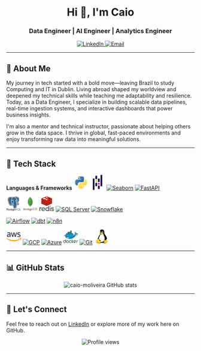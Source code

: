 <h1 align="center">Hi 👋, I'm Caio</h1>
<h3 align="center">Data Engineer | AI Engineer | Analytics Engineer</h3>

<p align="center">
  <a href="https://www.linkedin.com/in/caiomoliveira/">
    <img src="https://img.shields.io/badge/LinkedIn-Connect-blue?style=flat&logo=linkedin" alt="LinkedIn" />
  </a>
  <a href="mailto:moliveiracaio@gmail.com">
    <img src="https://img.shields.io/badge/Email-Contact-informational?style=flat&logo=gmail" alt="Email" />
  </a>
</p>

---

## 🧠 About Me

My journey in tech started with a bold move—leaving Brazil to study Computing and IT in Dublin. Living abroad shaped my worldview and deepened my technical skills while teaching me adaptability and resilience. Today, as a Data Engineer, I specialize in building scalable data pipelines, real-time ingestion systems, and interactive dashboards that power business insights.

I'm also a mentor and technical instructor, passionate about helping others grow in the data space. I thrive in global, fast-paced environments and enjoy transforming raw data into meaningful solutions.

---

## 🔧 Tech Stack

<p align="left">

<!-- Languages & Frameworks -->
**Languages & Frameworks**
<a href="https://www.python.org"><img src="https://raw.githubusercontent.com/devicons/devicon/master/icons/python/python-original.svg" alt="Python" width="40" height="40"/></a>
<a href="https://pandas.pydata.org/"><img src="https://raw.githubusercontent.com/devicons/devicon/2ae2a900d2f041da66e950e4d48052658d850630/icons/pandas/pandas-original.svg" alt="Pandas" width="40" height="40"/></a>
<a href="https://seaborn.pydata.org/"><img src="https://seaborn.pydata.org/_images/logo-mark-lightbg.svg" alt="Seaborn" width="40" height="40"/></a>
<a href="https://fastapi.tiangolo.com/"><img src="https://github.com/user-attachments/assets/92f6bf7c-f6dd-480f-95c7-b1d399dfc495" alt="FastAPI" width="40" height="40"/></a>

<!-- Data & Storage -->

<a href="https://www.postgresql.org"><img src="https://raw.githubusercontent.com/devicons/devicon/master/icons/postgresql/postgresql-original-wordmark.svg" alt="PostgreSQL" width="40" height="40"/></a>
<a href="https://www.mongodb.com/"><img src="https://raw.githubusercontent.com/devicons/devicon/master/icons/mongodb/mongodb-original-wordmark.svg" alt="MongoDB" width="40" height="40"/></a>
<a href="https://redis.io"><img src="https://raw.githubusercontent.com/devicons/devicon/master/icons/redis/redis-original-wordmark.svg" alt="Redis" width="40" height="40"/></a>
<a href="https://www.microsoft.com/en-us/sql-server"><img src="https://www.svgrepo.com/show/303229/microsoft-sql-server-logo.svg" alt="SQL Server" width="40" height="40"/></a>
<a href="https://www.snowflake.com/"><img src="https://www.vectorlogo.zone/logos/snowflake/snowflake-icon.svg" alt="Snowflake" width="40" height="40"/></a>

<!-- Workflow & Orchestration -->
<a href="https://airflow.apache.org/"><img src="https://github.com/user-attachments/assets/663a0f3e-0826-4ca1-be45-29419ff0b524" alt="Airflow" width="40" height="40"/></a>
<a href="https://www.getdbt.com/"><img src="https://github.com/user-attachments/assets/2a98601b-8b85-4cc7-b5ee-e65fc3f52668" alt="dbt" width="40" height="40"/></a>
<a href="https://n8n.io/"><img src="https://github.com/user-attachments/assets/719f1aa5-ef60-40ce-89cb-abb22755a051" alt="n8n" width="40" height="40"/></a>

<!-- Cloud & DevOps -->
<a href="https://aws.amazon.com"><img src="https://raw.githubusercontent.com/devicons/devicon/master/icons/amazonwebservices/amazonwebservices-original-wordmark.svg" alt="AWS" width="40" height="40"/></a>
<a href="https://cloud.google.com/"><img src="https://www.vectorlogo.zone/logos/google_cloud/google_cloud-icon.svg" alt="GCP" width="40" height="40"/></a>
<a href="https://azure.microsoft.com/"><img src="https://www.vectorlogo.zone/logos/microsoft_azure/microsoft_azure-icon.svg" alt="Azure" width="40" height="40"/></a>
<a href="https://www.docker.com/"><img src="https://raw.githubusercontent.com/devicons/devicon/master/icons/docker/docker-original-wordmark.svg" alt="Docker" width="40" height="40"/></a>
<a href="https://git-scm.com/"><img src="https://www.vectorlogo.zone/logos/git-scm/git-scm-icon.svg" alt="Git" width="40" height="40"/></a>
<a href="https://www.linux.org/"><img src="https://raw.githubusercontent.com/devicons/devicon/master/icons/linux/linux-original.svg" alt="Linux" width="40" height="40"/></a>

</p>

---

## 📊 GitHub Stats

<p align="center">
  <img src="https://github-readme-stats.vercel.app/api?username=caio-moliveira&show_icons=true&theme=default" alt="caio-moliveira GitHub stats" />
</p>

---

## 🤝 Let's Connect

Feel free to reach out on [LinkedIn](https://www.linkedin.com/in/caiomoliveira/) or explore more of my work here on GitHub.

<p align="center">
  <img src="https://komarev.com/ghpvc/?username=caio-moliveira&label=Profile%20views&color=0e75b6&style=flat" alt="Profile views" />
</p>
